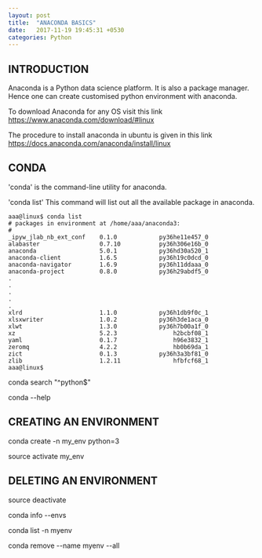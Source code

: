 ```yaml
---
layout: post
title:  "ANACONDA BASICS"
date:   2017-11-19 19:45:31 +0530
categories: Python
---
```


## INTRODUCTION

Anaconda is a Python data science platform. It is also a package manager.
Hence one can create customised python environment with anaconda.

To download Anaconda for any OS visit this link
https://www.anaconda.com/download/#linux

The procedure to install anaconda in ubuntu is given in this link
https://docs.anaconda.com/anaconda/install/linux

## CONDA

'conda' is the command-line utility for anaconda.

'conda list' This command will list out all the available package in anaconda.
```
aaa@linux$ conda list
# packages in environment at /home/aaa/anaconda3:
#
_ipyw_jlab_nb_ext_conf    0.1.0            py36he11e457_0  
alabaster                 0.7.10           py36h306e16b_0  
anaconda                  5.0.1            py36hd30a520_1  
anaconda-client           1.6.5            py36h19c0dcd_0  
anaconda-navigator        1.6.9            py36h11ddaaa_0  
anaconda-project          0.8.0            py36h29abdf5_0  
.
.
.
.
.
xlrd                      1.1.0            py36h1db9f0c_1  
xlsxwriter                1.0.2            py36h3de1aca_0  
xlwt                      1.3.0            py36h7b00a1f_0  
xz                        5.2.3                h2bcbf08_1  
yaml                      0.1.7                h96e3832_1  
zeromq                    4.2.2                hb0b69da_1  
zict                      0.1.3            py36h3a3bf81_0  
zlib                      1.2.11               hfbfcf68_1  
aaa@linux$ 

```




conda search "^python$"

conda --help

## CREATING AN ENVIRONMENT

conda create -n my_env python=3

source activate my_env


## DELETING AN ENVIRONMENT

source deactivate

conda info --envs

conda list -n myenv


conda remove --name myenv --all
